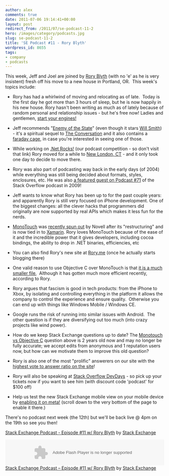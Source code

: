 ```yaml
---
author: alex
comments: true
date: 2011-07-06 19:14:41+00:00
layout: post
redirect_from: /2011/07/se-podcast-11-2
hero: /images/category/podcasts.jpg
slug: se-podcast-11-2
title: 'SE Podcast #11 - Rory Blyth'
wordpress_id: 8655
tags:
- company
- podcasts
---
```


This week, Jeff and Joel are joined by [Rory Blyth](http://stackoverflow.com/users/183801/rory-blyth) (with no 'e' as he is very insistent) fresh off his move to a new house in Portland, OR.  This week's topics include:



	
  * Rory has had a whirlwind of moving and relocating as of late.  Today is the first day he got more than 3 hours of sleep, but he is now happily in his new house. Rory hasn't been writing as much as of lately because of random personal and relationship issues - but he's free now! Ladies and gentlemen, [start your engines!](http://www.youtube.com/watch?v=N91uZN4XKDo)

	
  * Jeff recommends "[Enemy of the State](http://www.imdb.com/title/tt0120660/)" (even though it stars [Will Smith](http://www.imdb.com/name/nm0000226/)) - it's a spiritual sequel to [The Conversation](http://www.imdb.com/title/tt0071360/) and it also contains a [faraday cage](http://en.wikipedia.org/wiki/Faraday_cage), in case you're interested in seeing one of those.

	
  * While working on [.Net Rocks!](http://www.dotnetrocks.com/) (our podcast competition - so don't visit that link) Rory moved for a while to [New London, CT](http://en.wikipedia.org/wiki/New_London,_Connecticut) - and it only took one day to decide to move there.

	
  * Rory was also part of podcasting way back in the early days (of 2004) while everything was still being decided about formats, styles, enclosures, etc. He was also [a featured guest on Podcast #71](http://blog.stackoverflow.com/2009/10/podcast-71/) of the Stack Overflow podcast in 2009!

	
  * Jeff wants to know what Rory has been up to for the past couple years: and apparently Rory is still very focused on iPhone development. One of the biggest changes: all the clever hacks that programmers did originally are now supported by real APIs which makes it less fun for the nerds.

	
  * [MonoTouch](http://monotouch.net/) was [recently spun out](http://tirania.org/blog/archive/2011/May-16.html) by Novell after its "restructuring" and is now tied in to [Xamarin](http://xamarin.com/). Rory loves MonoTouch because of the ease of it and the incredible power that it gives developers, including cocoa bindings, the ability to drop in .NET binaries, efficiencies, etc

	
  * You can also find Rory's new site at [Rory.me](http://www.rory.me) (once he actually starts blogging there)

	
  * One valid reason to use Objective C over MonoTouch is that [it is a much smaller file](http://stackoverflow.com/questions/1444777/how-big-is-an-objective-c-iphone-app-vs-a-monotouch-app),  Although it has gotten much more efficient recently, according to Rory.[
](http://stackoverflow.com/questions/1444777/how-big-is-an-objective-c-iphone-app-vs-a-monotouch-app)

	
  * Rory argues that fascism is good in tech products: from the iPhone to Xbox, by isolating and controlling everything in the platform it allows the company to control the experience and ensure quality.  Otherwise you can end up with things like Windows Mobile / Windows CE.

	
  * Google runs the risk of running into similar issues with Android.  The other question is if they are diversifying out too much (into crazy projects like wind power).

	
  * How do we keep Stack Exchange questions up to date? The [Monotouch vs Objective C](http://stackoverflow.com/questions/1444777/how-big-is-an-objective-c-iphone-app-vs-a-monotouch-app) question above is 2 years old now and may no longer be fully accurate; we accept edits from anonymous and 1 reputation users now, but how can we motivate them to improve this old question?

	
  * Rory is also one of the most "prolific" answerers on our site with the [highest vote to answer ratio on the site](http://data.stackexchange.com/stackoverflow/s/95/top-500-answerers-on-the-site)!

	
  * Rory will also be speaking at [Stack Overflow DevDays](http://devdays.stackoverflow.com) - so pick up your tickets now if you want to see him (with discount code 'podcast' for $100 off)

	
  * Help us test the new Stack Exchange mobile view on your mobile device by [enabling it on meta!](http://meta.stackoverflow.com/questions/96917/further-progress-on-the-stack-exchange-mobile-theme) (scroll down to the very bottom of the page to enable it there.)


There's no podcast next week (the 12th) but we'll be back live @ 4pm on the 19th so see you then!

[Stack Exchange Podcast - Episode #11 w/ Rory Blyth](http://soundcloud.com/stack-exchange/stack-exchange-podcast-11wrb) by [Stack Exchange](http://soundcloud.com/stack-exchange)

<p><object width="100%" height="81" classid="clsid:d27cdb6e-ae6d-11cf-96b8-444553540000" codebase="http://download.macromedia.com/pub/shockwave/cabs/flash/swflash.cab#version=6,0,40,0"><param name="allowscriptaccess" value="always" /><param name="src" value="http://player.soundcloud.com/player.swf?url=http%3A%2F%2Fapi.soundcloud.com%2Ftracks%2F18519594" /><embed width="100%" height="81" type="application/x-shockwave-flash" src="http://player.soundcloud.com/player.swf?url=http%3A%2F%2Fapi.soundcloud.com%2Ftracks%2F18519594" allowscriptaccess="always" /></object> <span><a href="http://soundcloud.com/stack-exchange/stack-exchange-podcast-11wrb">Stack Exchange Podcast &#8211; Episode #11 w/ Rory Blyth</a> by <a href="http://soundcloud.com/stack-exchange">Stack Exchange</a></span></p>